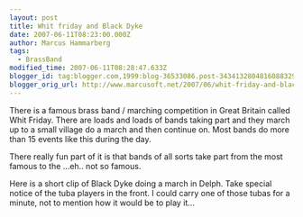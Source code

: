 ```yaml
---
layout: post
title: Whit friday and Black Dyke
date: 2007-06-11T08:23:00.000Z
author: Marcus Hammarberg
tags:
  - BrassBand
modified_time: 2007-06-11T08:28:47.633Z
blogger_id: tag:blogger.com,1999:blog-36533086.post-3434132804816088329
blogger_orig_url: http://www.marcusoft.net/2007/06/whit-friday-and-black-dyke.html
---
```


There is a famous brass band / marching competition in Great Britain
called Whit Friday. There are loads and loads of bands taking part and
they march up to a small village do a march and then continue on. Most
bands do more than 15 events like this during the day.

There really fun part of it is that bands of all sorts take part from
the most famous to the ...eh.. not so famous.

Here is a short clip of Black Dyke doing a march in Delph. Take special
notice of the tuba players in the front. I could carry one of those
tubas for a minute, not to mention how it would be to play it...
